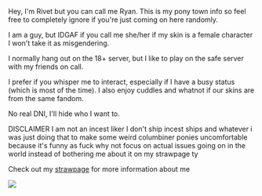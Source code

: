 Hey, I'm Rivet but you can call me Ryan. This is my pony town info so feel free to completely ignore if you're just coming on here randomly. 

I am a guy, but IDGAF if you call me she/her if my skin is a female character I won't take it as misgendering.

I normally hang out on the 18+ server, but I like to play on the safe server with my friends on call. 

I prefer if you whisper me to interact, especially if I have a busy status (which is most of the time). I also enjoy cuddles and whatnot if our skins are from the same fandom.

No real DNI, I'll hide who I want to. 

DISCLAIMER I am not an incest liker I don't ship incest ships and whatever i was just doing that to make some weird columbiner ponies uncomfortable because it's funny as fuck why not focus on actual issues going on in the world instead of bothering me about it on my strawpage ty

Check out my <a href="https://jetboymachine.straw.page/">strawpage</a> for more information about me

<img src="https://file.garden/ZRc1mLUQNGkxIJ4W/df67753a-935b-4556-b642-22037afbf0c5.__CR0_0_600_450_PT0_SX600_V1___-removebg-preview.png"></img>
